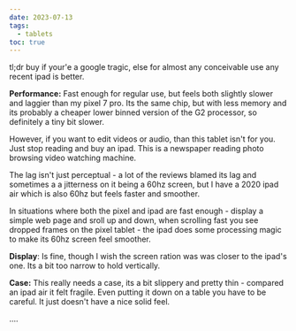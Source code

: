 ```yaml
---
date: 2023-07-13
tags:
  - tablets
toc: true
---
```


tl;dr buy if your'e a google tragic, else for almost any conceivable use any recent ipad is better.

**Performance:** Fast enough for regular use, but feels both slightly slower and laggier than my pixel 7 pro. Its the same chip, but with less memory and its probably a cheaper lower binned version of the G2 processor, so definitely a tiny bit slower.

However, if you want to edit videos or audio, than this tablet isn't for you. Just stop reading and buy an ipad. This is a newspaper reading photo browsing video watching machine.

The lag isn't just perceptual - a lot of the reviews blamed its lag and sometimes a a jitterness on it being a 60hz screen, but I have a 2020 ipad air which is also 60hz but feels faster and smoother.

In situations where both the pixel and ipad are fast enough - display a simple web page and sroll up and down, when scrolling fast you see dropped frames on the pixel tablet - the ipad does some processing magic to make its 60hz screen feel smoother.

**Display**: Is fine, though I wish the screen ration was was closer to the ipad's one. Its a bit too narrow to hold vertically.

**Case:** This really needs a case, its a bit slippery and pretty thin - compared an ipad air it felt fragile. Even putting it down on a table you have to be careful.  It just doesn't have a nice solid feel.

....